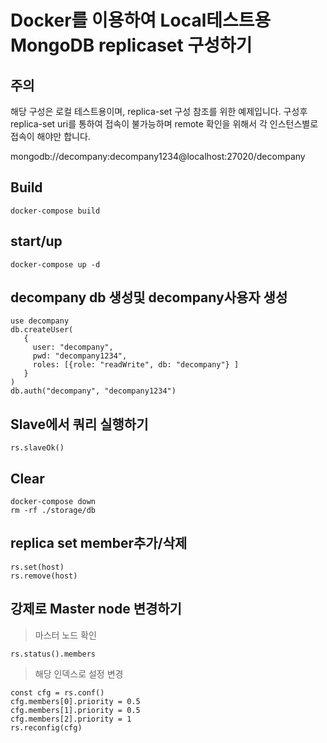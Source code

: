 # Docker를 이용하여 Local테스트용 MongoDB replicaset 구성하기

## 주의 
해당 구성은 로컬 테스트용이며, replica-set 구성 참조를 위한 예제입니다.
구성후 replica-set uri를 통하여 접속이 불가능하며 remote 확인을 위해서 각 인스턴스별로 접속이 해야만 합니다.

mongodb://decompany:decompany1234@localhost:27020/decompany

## Build

```
docker-compose build
```

## start/up

```
docker-compose up -d
```

## decompany db 생성및 decompany사용자 생성
```
use decompany
db.createUser(
   {
     user: "decompany",
     pwd: "decompany1234",
     roles: [{role: "readWrite", db: "decompany"} ]
   }
)
db.auth("decompany", "decompany1234")
```


## Slave에서 쿼리 실행하기

```
rs.slaveOk()
```

## Clear

```
docker-compose down
rm -rf ./storage/db
```

## replica set member추가/삭제
```
rs.set(host)
rs.remove(host)
```

## 강제로 Master node 변경하기

> 마스터 노드 확인
```
rs.status().members
```

>해당 인덱스로 설정 변경
```
const cfg = rs.conf()
cfg.members[0].priority = 0.5
cfg.members[1].priority = 0.5
cfg.members[2].priority = 1
rs.reconfig(cfg)

```